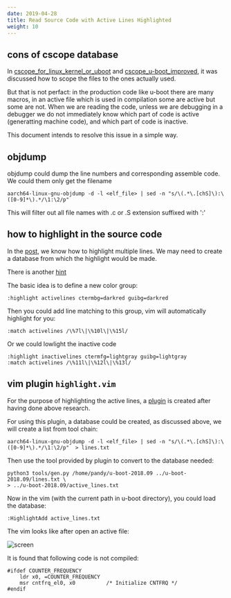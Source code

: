 ```yaml
---
date: 2019-04-28
title: Read Source Code with Active Lines Highlighted
weight: 10
---
```


## cons of cscope database

In [cscope_for_linux_kernel_or_uboot](../cscope_for_linux_kernel_or_uboot) and
[cscope_u-boot_improved](cscope_u-boot_improved), it was discussed how to scope
the files to the ones actually used.

But that is not perfact: in the production code like u-boot there are many
macros, in an active file which is used in compilation some are active but some
are not. When we are reading the code, unless we are debugging in a debugger we
do not immediately know which part of code is active (generatting machine
code), and which part of code is inactive.

This document intends to resolve this issue in a simple way.

## objdump

objdump could dump the line numbers and corresponding assemble code. We could
them only get the filename 

```
aarch64-linux-gnu-objdump -d -l <elf_file> | sed -n "s/\(.*\.[chS]\):\([0-9]*\).*/\1:\2/p" 
```

This will filter out all file names with .c or .S extension suffixed with
':<linenumber>'

## how to highlight in the source code

In the
[post](https://lardcave.net/text/Highlighting%20arbitrary%20lines%20in%20Vim.html),
we know how to highlight multiple lines. We may need to create a database from
which the highlight would be made.

There is another
[hint](https://stackoverflow.com/questions/13675019/vim-highlight-lines-using-line-number-on-external-file)

The basic idea is to define a new color group:

```
:highlight activelines ctermbg=darkred guibg=darkred
```

Then you could add line matching to this group, vim will automatically
highlight for you:

```
:match activelines /\%7l\|\%10l\|\%15l/
```

Or we could lowlight the inactive code

```
:highlight inactivelines ctermfg=lightgray guibg=lightgray
:match activelines /\%11l\|\%12l\|\%13l/
```

## vim plugin `highlight.vim`

For the purpose of highlighting the active lines, a
[plugin](https://github.com/pandysong/highlight.vim) is created after having
done above research.

For using this plugin, a database could be created, as discussed above, we will
create a list from tool chain:

```
aarch64-linux-gnu-objdump -d -l <elf_file> | sed -n "s/\(.*\.[chS]\):\([0-9]*\).*/\1:\2/p"  > lines.txt
```

Then use the tool provided by plugin to convert to the database needed:
```
python3 tools/gen.py /home/pandy/u-boot-2018.09 ../u-boot-2018.09/lines.txt \
> ../u-boot-2018.09/active_lines.txt
```

Now in the vim (with the current path in u-boot directory), you could load the
database:

```
:HighlightAdd active_lines.txt
```

The vim looks like after open an active file:

![screen](/img/vim-activelines-screen.png)

It is found that following code is not compiled:

```
#ifdef COUNTER_FREQUENCY
	ldr	x0, =COUNTER_FREQUENCY
	msr	cntfrq_el0, x0			/* Initialize CNTFRQ */
#endif
```
